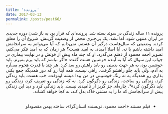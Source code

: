 ```yaml
---
title: 'پرونده'
date: 2017-03-13
permalink: /posts/post66/
---
```

<div align="justify" dir="rtl">

پرونده ۱۱ ساله زندگی در سوئد بسته شد. پرونده‌ای که قرار بود به باز شدن دوره جدیدی در ایران منتهی شود. اما نشد. یک بی‌خبری محض از وضعیت گزینش، شروع آن را معلق کرده. وضعیتی که سال‌هاست درگیر آن هستم. نمی‌دانم که آیا می‌توانم به سرانجامش امید داشته باشم یا نه. آیا اصلا امیدی به امید هست؟ هر زمان که به امید فکر می‌کنم، تصویر احمد محمود از ذهنم می‌گذرد. او که چند ماه پیش از فوتش و در نهایت بیماری در جواب این سوال که آیا به آینده خوشبین هست گفت‌: «اگر نباشم که باید برم بمیرم. باید خوشبین بود، به هر جهت بدبینی رو باید راهش رو سد کرد. هر چند با قدرت هجوم می‌آره به آدم، ولی باید جلو راهشو گرفت. راهی نیست. همه اینا رو که دور همدیگه جمع بکنی بذاری رو همدیگه یه ته رنگ خوشبینی در من پیدا میشه اونوقت. خب هست. باید زندگی کرد، زندگی رو ساخت، زندگی رو دگرگون کرد. نه که زندگی رو تعریف کرد، زندگی رو باید دگرگون کرد»*. چاره‌ای جز گریز از ناامیدی نیست. باید زندگی کرد و دید این زندگی پیش از سرانجامش که ما را به مشتی خاک بدل کند، به کجا خواهد ‌کشاند.<br>
<br>
* فیلم مستند «احمد محمود، نویسنده انسان‌گرا»، ساخته بهمن مقصودلو

</div>
